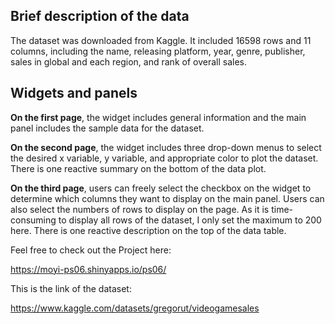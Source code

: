 ## Brief description of the data
The dataset was downloaded from Kaggle. It included 16598 rows and 11 columns, including the name, releasing platform, year, genre, publisher, sales in global and each region, and rank of overall sales.

## Widgets and panels
**On the first page**, the widget includes general information and the main panel includes the sample data for the dataset.

**On the second page**, the widget includes three drop-down menus to select the desired x variable, y variable, and appropriate color to plot the dataset. There is one reactive summary on the bottom of the data plot.

**On the third page**, users can freely select the checkbox on the widget to determine which columns they want to display on the main panel. Users can also select the numbers of rows to display on the page. As it is time-consuming to display all rows of the dataset, I only set the maximum to 200 here. There is one reactive description on the top of the data table.

Feel free to check out the Project here:

https://moyi-ps06.shinyapps.io/ps06/

This is the link of the dataset:

https://www.kaggle.com/datasets/gregorut/videogamesales
